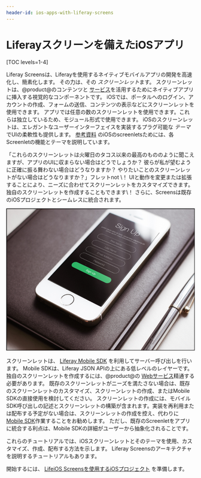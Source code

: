 ```yaml
---
header-id: ios-apps-with-liferay-screens
---
```


# Liferayスクリーンを備えたiOSアプリ

[TOC levels=1-4]

Liferay Screensは、Liferayを使用するネイティブモバイルアプリの開発を高速化し、簡素化します。 その力は、その *スクリーンレット*ます。 スクリーンレットは、@product@のコンテンツと [サービス](/docs/7-1/tutorials/-/knowledge_base/t/web-services)を活用するためにネイティブアプリに挿入する視覚的なコンポーネントです。 iOSでは、ポータルへのログイン、アカウントの作成、フォームの送信、コンテンツの表示などにスクリーンレットを使用できます。 アプリでは任意の数のスクリーンレットを使用できます。これらは独立しているため、モジュール形式で使用できます。 iOSのスクリーンレットは、エレガントなユーザーインターフェイスを実装するプラグ可能な *テーマ* でUIの柔軟性も提供します。 [参考資料](/docs/7-1/reference/-/knowledge_base/r/screenlets-in-liferay-screens-for-ios) のiOSのscreenletsためには、各Screenletの機能とテーマを説明しています。

「これらのスクリーンレットは火曜日のタコス以来の最高のもののように聞こえますが、アプリのUIに収まらない場合はどうでしょうか？ 彼らが私が望むように正確に振る舞わない場合はどうなりますか？ やりたいことのスクリーンレットがない場合はどうなりますか？」フレットnot \！ UIと動作を変更または拡張することにより、ニーズに合わせてスクリーンレットをカスタマイズできます。 独自のスクリーンレットを作成することもできます\！ さらに、Screensは既存のiOSプロジェクトとシームレスに統合されます。

![図1：Liferay画面サインアップスクリーンレットにより、ユーザーはポータルでアカウントを作成できます。](../../../images/screens-ios-intro.png)

スクリーンレットは、 [Liferay Mobile SDK](https://www.liferay.com/community/liferay-projects/liferay-mobile-sdk/overview) を利用してサーバー呼び出しを行います。 Mobile SDKは、Liferay JSON APIの上にある低レベルのレイヤーです。 独自のスクリーンレットを作成するには、@product@の [Webサービス](/docs/7-1/tutorials/-/knowledge_base/t/web-services)精通する必要があります。 既存のスクリーンレットがニーズを満たさない場合は、既存のスクリーンレットのカスタマイズ、スクリーンレットの作成、またはMobile SDKの直接使用を検討してください。 スクリーンレットの作成には、モバイルSDK呼び出しの記述とスクリーンレットの構築が含まれます。実装を再利用または配布する予定がない場合は、スクリーンレットの作成を控え、代わりに [Mobile SDK](/docs/7-1/tutorials/-/knowledge_base/t/mobile-sdk)作業することをお勧めします。 ただし、既存のScreenletをアプリに統合する利点は、Mobile SDKの詳細がユーザーから抽象化されることです。

これらのチュートリアルでは、iOSスクリーンレットとそのテーマを使用、カスタマイズ、作成、配布する方法を示します。 Liferay Screensのアーキテクチャを説明するチュートリアルもあります。

開始するには、 [LifeiOS Screensを使用するiOSプロジェクト](/docs/7-1/tutorials/-/knowledge_base/t/preparing-ios-projects-for-liferay-screens) を準備します。
